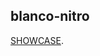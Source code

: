 ## blanco-nitro
[SHOWCASE]([https://pages.github.com/](https://www.youtube.com/watch?v=LN06OWvB9BQ)).


